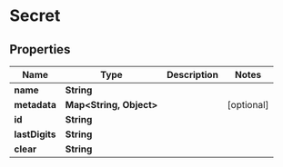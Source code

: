 

# Secret


## Properties

| Name | Type | Description | Notes |
|------------ | ------------- | ------------- | -------------|
|**name** | **String** |  |  |
|**metadata** | **Map&lt;String, Object&gt;** |  |  [optional] |
|**id** | **String** |  |  |
|**lastDigits** | **String** |  |  |
|**clear** | **String** |  |  |



